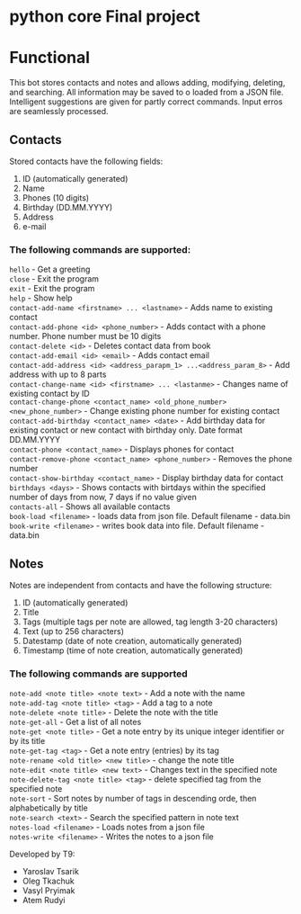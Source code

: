 # python core Final project 

# Functional
This bot stores contacts and notes and allows adding, modifying, deleting, and searching. All information may be saved to o loaded from a JSON file. Intelligent suggestions are given for partly correct commands. Input erros are seamlessly processed.

## Contacts
Stored contacts have the following fields:
1. ID (automatically generated)
2. Name
3. Phones (10 digits)
4. Birthday (DD.MM.YYYY)
5. Address
6. e-mail

### The following commands are supported:
`hello` - Get a greeting    
`close` - Exit the program    
`exit` - Exit the program   
`help` - Show help    
`contact-add-name <firstname> ... <lastname>` - Adds name to existing contact    
`contact-add-phone <id> <phone_number>` - Adds contact with a phone number. Phone number must be 10 digits    
`contact-delete <id>` - Deletes contact data from book    
`contact-add-email <id> <email>` - Adds contact email    
`contact-add-address <id> <address_parapm_1> ...<address_param_8>` - Add address with up to 8 parts    
`contact-change-name <id> <firstname> ... <lastanme>` - Changes name of existing contact by ID    
`contact-change-phone <contact_name> <old_phone_number> <new_phone_number>` - Change existing phone number for existing contact    
`contact-add-birthday <contact_name> <date>` - Add birthday data for existing contact or new contact with birthday only. Date format DD.MM.YYYY    
`contact-phone <contact_name>` - Displays phones for contact    
`contact-remove-phone <contact_name> <phone_number>` - Removes the phone number    
`contact-show-birthday <contact_name>` - Display birthday data for contact    
`birthdays <days>` - Shows contacts with birtdays within the specified number of days from now, 7 days if no value given    
`contacts-all` - Shows all available contacts    
`book-load <filename>` - loads data from json file. Default filename - data.bin    
`book-write <filename>` - writes book data into file. Default filename - data.bin    

## Notes
Notes are independent from contacts and have the following structure:
1. ID (automatically generated)
2. Title
3. Tags (multiple tags per note are allowed, tag length 3-20 characters)
4. Text (up to 256 characters)
5. Datestamp (date of note creation, automatically generated)
6. Timestamp (time of note creation, automatically generated)

### The following commands are supported
`note-add <note title> <note text>` - Add a note with the name    
`note-add-tag <note title> <tag>` - Add a tag to a note    
`note-delete <note title>` - Delete the note with the title    
`note-get-all` - Get a list of all notes    
`note-get <note title>` - Get a note entry by its unique integer identifier or by its title      
`note-get-tag <tag>` - Get a note entry (entries) by its tag       
`note-rename <old title> <new title>` - change the note title    
`note-edit <note title> <new text>` - Changes text in the specified note    
`note-delete-tag <note title> <tag>` - delete specified tag from the specified note    
`note-sort` - Sort notes by number of tags in descending orde, then alphabetically by title    
`note-search <text>` - Search the specified pattern in note text         
`notes-load <filename>` - Loads notes from a json file      
`notes-write <filename>` - Writes the notes to a json file     

Developed by T9:
- Yaroslav Tsarik
- Oleg Tkachuk
- Vasyl Pryimak
- Atem Rudyi
